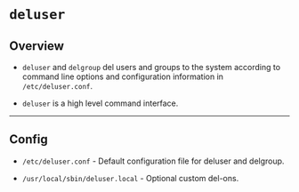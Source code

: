 # `deluser`

## Overview

* `deluser` and `delgroup` del users and groups to the system according to command line options and configuration information in `/etc/deluser.conf`.

* `deluser` is a high level command interface.

---

## Config

* `/etc/deluser.conf` - Default configuration file for deluser and delgroup.

* `/usr/local/sbin/deluser.local` - Optional custom del-ons.